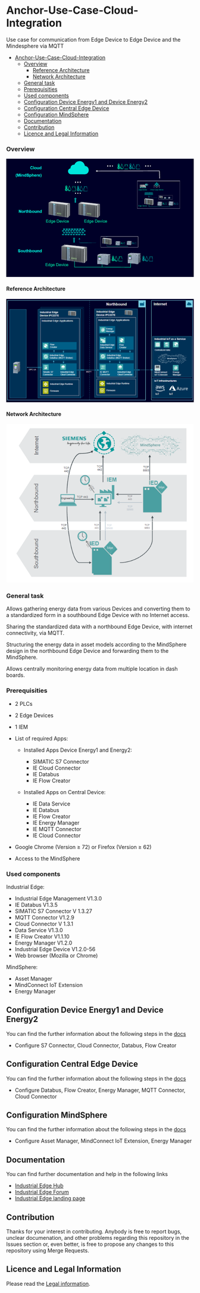 # Anchor-Use-Case-Cloud-Integration

Use case for communication from Edge Device to Edge Device and the Mindesphere via MQTT 

- [Anchor-Use-Case-Cloud-Integration](#anchor-use-case-cloud-integration)
    - [Overview](#overview)
      - [Reference Architecture](#reference-architecture)
      - [Network Architecture](#network-architecture)
    - [General task](#general-task)
    - [Prerequisities](#prerequisities)
    - [Used components](#used-components)
  - [Configuration Device Energy1 and Device Energy2](#configuration-device-energy1-and-device-energy2)
  - [Configuration Central Edge Device](#configuration-central-edge-device)
  - [Configuration MindSphere](#configuration-mindsphere)
  - [Documentation](#documentation)
  - [Contribution](#contribution)
  - [Licence and Legal Information](#licence-and-legal-information)

### Overview 

![overview](docs/graphics/overview.png)

#### Reference Architecture

![overview3](docs/graphics/overview3.png)

#### Network Architecture

![overview2](docs/graphics/overview2.png)

### General task

Allows gathering energy data from various Devices and converting them to a standardized 
form in a southbound Edge Device with no Internet access. 


Sharing the standardized data with a northbound Edge Device, with internet connectivity, via MQTT.


Structuring the energy data in asset models according to the MindSphere design in the northbound Edge Device
and forwarding them to the MindSphere.


Allows centrally monitoring energy data from multiple location in dash boards.

###  Prerequisities
- 2 PLCs
- 2 Edge Devices
- 1 IEM


- List of required Apps:

  - Installed Apps Device Energy1 and Energy2: 
    - SIMATIC S7 Connector
    - IE Cloud Connector
    - IE Databus
    - IE Flow Creator

  - Installed Apps on Central Device:
    -  IE Data Service
    -  IE Databus
    -  IE Flow Creator
    -  IE Energy Manager
    -  IE MQTT Connector
    -  IE Cloud Connector

- Google Chrome (Version ≥ 72) or Firefox (Version ≥ 62)
- Access to the MindSphere
  
### Used components
Industrial Edge:
- Industrial Edge Management V1.3.0
- IE Databus V1.3.5
- SIMATIC S7 Connector V 1.3.27
- MQTT Connector V1.2.9
- Cloud Connector V 1.3.1
- Data Service V1.3.0
- IE Flow Creator V1.1.10
- Energy Manager V1.2.0
- Industrial Edge Device V1.2.0-56
- Web browser (Mozilla or Chrome)

MindSphere:
- Asset Manager 
- MindConnect IoT Extension
- Energy Manager




## Configuration Device Energy1 and Device Energy2

You can find the further information about the following steps in the [docs](docs/install_PLC_Devices_Southbound.md)
- Configure S7 Connector, Cloud Connector, Databus, Flow Creator 


## Configuration Central Edge Device

You can find the further information about the following steps in the [docs](docs/install_Device_Northbound.md)
- Configure Databus, Flow Creator, Energy Manager, MQTT Connector, Cloud Connector


## Configuration MindSphere
You can find the further information about the following steps in the [docs](docs/install_MindsSphere.md)
- Configure Asset Manager, MindConnect IoT Extension, Energy Manager 


## Documentation

You can find further documentation and help in the following links
  - [Industrial Edge Hub](https://iehub.eu1.edge.siemens.cloud/#/documentation)
  - [Industrial Edge Forum](https://www.siemens.com/industrial-edge-forum)
  - [Industrial Edge landing page](https://new.siemens.com/global/en/products/automation/topic-areas/industrial-edge/simatic-edge.html)
  
## Contribution

Thanks for your interest in contributing. Anybody is free to report bugs, unclear documenation, and other problems regarding this repository in the Issues section or, even better, is free to propose any changes to this repository using Merge Requests.

## Licence and Legal Information

Please read the [Legal information](LICENSE.md).

